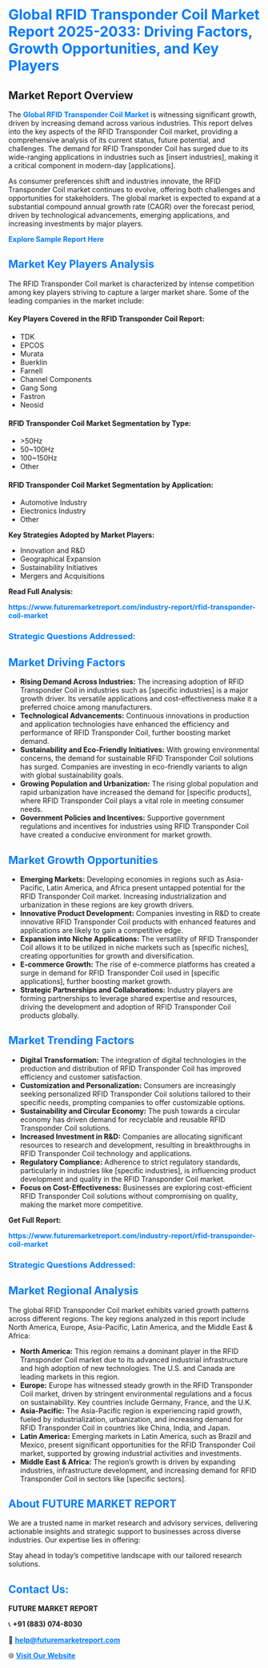<h1 style="color: #007BFF;">Global RFID Transponder Coil Market Report 2025-2033: Driving Factors, Growth Opportunities, and Key Players</h1>

<section id="overview">
<h2>Market Report Overview</h2>
<p>The <a href="https://www.futuremarketreport.com/industry-report/rfid-transponder-coil-market" style="color: #007BFF; text-decoration: none;"><strong>Global RFID Transponder Coil Market</strong></a> is witnessing significant growth, driven by increasing demand across various industries. This report delves into the key aspects of the RFID Transponder Coil market, providing a comprehensive analysis of its current status, future potential, and challenges. The demand for RFID Transponder Coil has surged due to its wide-ranging applications in industries such as [insert industries], making it a critical component in modern-day [applications].</p>
<p>As consumer preferences shift and industries innovate, the RFID Transponder Coil market continues to evolve, offering both challenges and opportunities for stakeholders. The global market is expected to expand at a substantial compound annual growth rate (CAGR) over the forecast period, driven by technological advancements, emerging applications, and increasing investments by major players.</p>
</section>

<section id="overview">
<p><a href="https://www.futuremarketreport.com/request-sample/reportId=102066" style="color: #007BFF; text-decoration: none;"><strong>Explore Sample Report Here</strong></a></p>
</section>

<section id="key-players">
<h2 style="color: #007BFF;">Market Key Players Analysis</h2>
<p>The RFID Transponder Coil market is characterized by intense competition among key players striving to capture a larger market share. Some of the leading companies in the market include:</p>
<h4>Key Players Covered in the RFID Transponder Coil Report:</h4>
<ul><li>TDK</li><li>EPCOS</li><li>Murata</li><li>Buerklin</li><li>Farnell</li><li>Channel Components</li><li>Gang Song</li><li>Fastron</li><li>Neosid</li></ul>
<h4>RFID Transponder Coil Market Segmentation by Type:</h4>
<ul><li>&gt;50Hz</li><li>50~100Hz</li><li>100~150Hz</li><li>Other</li></ul>

<h4>RFID Transponder Coil Market Segmentation by Application:</h4>
<ul><li>Automotive Industry</li><li>Electronics Industry</li><li>Other</li></ul>
<p><strong>Key Strategies Adopted by Market Players:</strong></p>
<ul>
<li>Innovation and R&D</li>
<li>Geographical Expansion</li>
<li>Sustainability Initiatives</li>
<li>Mergers and Acquisitions</li>
</ul>
</section>

<section>
<p><strong>Read Full Analysis: </strong></p><a href="https://www.futuremarketreport.com/industry-report/rfid-transponder-coil-market" style="color: #007BFF; text-decoration: none;"><strong>https://www.futuremarketreport.com/industry-report/rfid-transponder-coil-market</strong></a>
<h3 style="color: #007BFF;">Strategic Questions Addressed:</h3>
</section>

<section id="driving-factors">
<h2 style="color: #007BFF;">Market Driving Factors</h2>
<ul>
<li><strong>Rising Demand Across Industries:</strong> The increasing adoption of RFID Transponder Coil in industries such as [specific industries] is a major growth driver. Its versatile applications and cost-effectiveness make it a preferred choice among manufacturers.</li>
<li><strong>Technological Advancements:</strong> Continuous innovations in production and application technologies have enhanced the efficiency and performance of RFID Transponder Coil, further boosting market demand.</li>
<li><strong>Sustainability and Eco-Friendly Initiatives:</strong> With growing environmental concerns, the demand for sustainable RFID Transponder Coil solutions has surged. Companies are investing in eco-friendly variants to align with global sustainability goals.</li>
<li><strong>Growing Population and Urbanization:</strong> The rising global population and rapid urbanization have increased the demand for [specific products], where RFID Transponder Coil plays a vital role in meeting consumer needs.</li>
<li><strong>Government Policies and Incentives:</strong> Supportive government regulations and incentives for industries using RFID Transponder Coil have created a conducive environment for market growth.</li>
</ul>
</section>

<section id="growth-opportunities">
<h2 style="color: #007BFF;">Market Growth Opportunities</h2>
<ul>
<li><strong>Emerging Markets:</strong> Developing economies in regions such as Asia-Pacific, Latin America, and Africa present untapped potential for the RFID Transponder Coil market. Increasing industrialization and urbanization in these regions are key growth drivers.</li>
<li><strong>Innovative Product Development:</strong> Companies investing in R&D to create innovative RFID Transponder Coil products with enhanced features and applications are likely to gain a competitive edge.</li>
<li><strong>Expansion into Niche Applications:</strong> The versatility of RFID Transponder Coil allows it to be utilized in niche markets such as [specific niches], creating opportunities for growth and diversification.</li>
<li><strong>E-commerce Growth:</strong> The rise of e-commerce platforms has created a surge in demand for RFID Transponder Coil used in [specific applications], further boosting market growth.</li>
<li><strong>Strategic Partnerships and Collaborations:</strong> Industry players are forming partnerships to leverage shared expertise and resources, driving the development and adoption of RFID Transponder Coil products globally.</li>
</ul>
</section>

<section id="trending-factors">
<h2 style="color: #007BFF;">Market Trending Factors</h2>
<ul>
<li><strong>Digital Transformation:</strong> The integration of digital technologies in the production and distribution of RFID Transponder Coil has improved efficiency and customer satisfaction.</li>
<li><strong>Customization and Personalization:</strong> Consumers are increasingly seeking personalized RFID Transponder Coil solutions tailored to their specific needs, prompting companies to offer customizable options.</li>
<li><strong>Sustainability and Circular Economy:</strong> The push towards a circular economy has driven demand for recyclable and reusable RFID Transponder Coil solutions.</li>
<li><strong>Increased Investment in R&D:</strong> Companies are allocating significant resources to research and development, resulting in breakthroughs in RFID Transponder Coil technology and applications.</li>
<li><strong>Regulatory Compliance:</strong> Adherence to strict regulatory standards, particularly in industries like [specific industries], is influencing product development and quality in the RFID Transponder Coil market.</li>
<li><strong>Focus on Cost-Effectiveness:</strong> Businesses are exploring cost-efficient RFID Transponder Coil solutions without compromising on quality, making the market more competitive.</li>
</ul>
</section>

<section>
<p><strong>Get Full Report: </strong></p><a href="https://www.futuremarketreport.com/industry-report/rfid-transponder-coil-market" style="color: #007BFF; text-decoration: none;"><strong>https://www.futuremarketreport.com/industry-report/rfid-transponder-coil-market</strong></a>
<h3 style="color: #007BFF;">Strategic Questions Addressed:</h3>
</section>


<section id="regional-analysis">
<h2 style="color: #007BFF;">Market Regional Analysis</h2>
<p>The global RFID Transponder Coil market exhibits varied growth patterns across different regions. The key regions analyzed in this report include North America, Europe, Asia-Pacific, Latin America, and the Middle East & Africa:</p>
<ul>
<li><strong>North America:</strong> This region remains a dominant player in the RFID Transponder Coil market due to its advanced industrial infrastructure and high adoption of new technologies. The U.S. and Canada are leading markets in this region.</li>
<li><strong>Europe:</strong> Europe has witnessed steady growth in the RFID Transponder Coil market, driven by stringent environmental regulations and a focus on sustainability. Key countries include Germany, France, and the U.K.</li>
<li><strong>Asia-Pacific:</strong> The Asia-Pacific region is experiencing rapid growth, fueled by industrialization, urbanization, and increasing demand for RFID Transponder Coil in countries like China, India, and Japan.</li>
<li><strong>Latin America:</strong> Emerging markets in Latin America, such as Brazil and Mexico, present significant opportunities for the RFID Transponder Coil market, supported by growing industrial activities and investments.</li>
<li><strong>Middle East & Africa:</strong> The region’s growth is driven by expanding industries, infrastructure development, and increasing demand for RFID Transponder Coil in sectors like [specific sectors].</li>
</ul>
</section>

<footer>
<h2 style="color: #007BFF;">About FUTURE MARKET REPORT</h2>
<p>We are a trusted name in market research and advisory services, delivering actionable insights and strategic support to businesses across diverse industries. Our expertise lies in offering:</p>

<p>Stay ahead in today’s competitive landscape with our tailored research solutions.</p>

<h2 style="color: #007BFF;">Contact Us:</h2>
<p><strong>FUTURE MARKET REPORT</strong></p>
<p>📞 <strong>+91 (883) 074-8030</strong></p>
<p>📧 <strong><a href="mailto:help@futuremarketreport.com" style="color: #007BFF;">help@futuremarketreport.com</a></strong></p>
<p>🌐 <strong><a href="https://www.futuremarketreport.com/" style="color: #007BFF;">Visit Our Website</a></strong></p>
</footer>